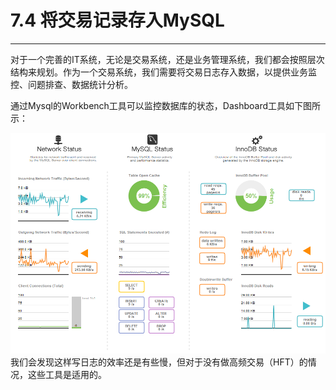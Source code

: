 # 7.4  将交易记录存入MySQL

---

对于一个完善的IT系统，无论是交易系统，还是业务管理系统，我们都会按照层次结构来规划。作为一个交易系统，我们需要将交易日志存入数据，以提供业务监控、问题排查、数据统计分析。











通过Mysql的Workbench工具可以监控数据库的状态，Dashboard工具如下图所示：

![](/assets/MysqlDashboard01.png)我们会发现这样写日志的效率还是有些慢，但对于没有做高频交易（HFT）的情况，这些工具是适用的。

